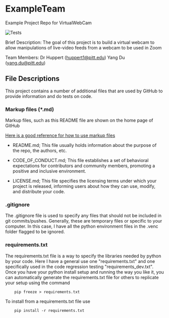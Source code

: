 # ExampleTeam
Example Project Repo for VirtualWebCam

<!-- This sets up to run the tests and place a badge on GitHub if it passes -->


![Tests](https://github.com/SSOE-ECE1390/ExampleTeam/actions/workflows/tests.yml/badge.svg)


Brief Description:
The goal of this project is to build a virtual webcam to allow manipulations of live-video feeds from a webcam to be used in Zoom

Team Members:
Dr Huppert (huppert1@pitt.edu)
Yang Du (yang.du@pitt.edu)



## File Descriptions
This project contains a number of additional files that are used by GitHub to provide information and do tests on code.

### Markup files (*.md)
Markup files, such as this README file are shown on the home page of GitHub

[Here is a good reference for how to use markup files](https://github.com/lifeparticle/Markdown-Cheatsheet)

* README.md; This file usually holds information about the purpose of the repo, the authors, etc.  

* CODE_OF_CONDUCT.md; This file establishes a set of behavioral expectations for contributors and community members, promoting a positive and inclusive environment.

* LICENSE.md; This file specifies the licensing terms under which your project is released, informing users about how they can use, modify, and distribute your code.

### .gitignore
The .gitignore file is used to specify any files that should not be included in git commits/pushes.  Generally, these are temporary files or specific to your computer.  In this case, I have all the python environment files in the .venc folder flagged to be ignored.

### requirements.txt
The requirements.txt file is a way to specify the libraries needed by python by your code.  Here I have a general use one "requirements.txt" and one specifically used in the code regression testing "requirements_dev.txt".  Once you have your python install setup and running the way you like it, you can automatically generate the requirements.txt file for others to replicate your setup using the command

```
    pip freeze > requirements.txt
```

To install from a requirements.txt file use
```
    pip install -r requirements.txt
```
